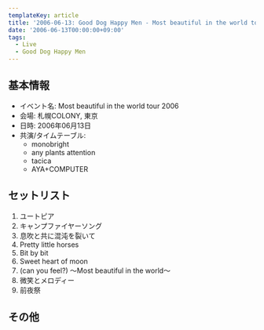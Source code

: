 ```yaml
---
templateKey: article
title: '2006-06-13: Good Dog Happy Men - Most beautiful in the world tour 2006 at 札幌COLONY'
date: '2006-06-13T00:00:00+09:00'
tags:
  - Live
  - Good Dog Happy Men
---
```

## 基本情報

* イベント名: Most beautiful in the world tour 2006
* 会場: 札幌COLONY, 東京
* 日時: 2006年06月13日
* 共演/タイムテーブル:
  * monobright
  * any plants attention
  * tacica
  * AYA+COMPUTER

## セットリスト

1. ユートピア
1. キャンプファイヤーソング
1. 息吹と共に混沌を裂いて
1. Pretty little horses
1. Bit by bit
1. Sweet heart of moon
1. (can you feel?) ～Most beautiful in the world～
1. 微笑とメロディー
1. 前夜祭

## その他

